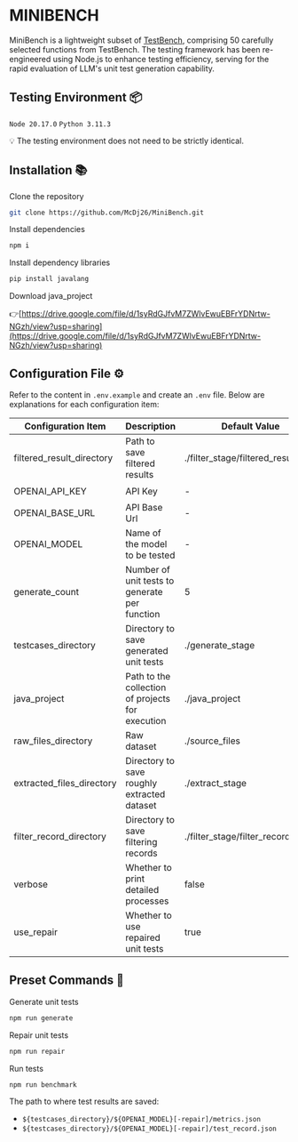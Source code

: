 # MINIBENCH

MiniBench is a lightweight subset of [TestBench](https://github.com/iSEngLab/TestBench), comprising 50 carefully selected functions from TestBench. The testing framework has been re-engineered using Node.js to enhance testing efficiency, serving for the rapid evaluation of LLM's unit test generation capability.

## Testing Environment 📦

`Node 20.17.0`
`Python 3.11.3`

💡 The testing environment does not need to be strictly identical.

## Installation 📚

Clone the repository

```bash
git clone https://github.com/McDj26/MiniBench.git
```

Install dependencies

```bash
npm i
```

Install dependency libraries

```bash
pip install javalang
```

Download java_project

👉[https://drive.google.com/file/d/1syRdGJfvM7ZWlvEwuEBFrYDNrtw-NGzh/view?usp=sharing](https://drive.google.com/file/d/1syRdGJfvM7ZWlvEwuEBFrYDNrtw-NGzh/view?usp=sharing)

## Configuration File ⚙️

Refer to the content in `.env.example` and create an `.env` file. Below are explanations for each configuration item:

| Configuration Item        | Description                                      | Default Value                       | Required |
| ------------------------- | ------------------------------------------------ | ----------------------------------- | -------- |
| filtered_result_directory | Path to save filtered results                    | ./filter_stage/filtered_result.json | ✔️       |
| OPENAI_API_KEY            | API Key                                          | -                                   | ✔️       |
| OPENAI_BASE_URL           | API Base Url                                     | -                                   | ✔️       |
| OPENAI_MODEL              | Name of the model to be tested                   | -                                   | ✔️       |
| generate_count            | Number of unit tests to generate per function    | 5                                   | ✔️       |
| testcases_directory       | Directory to save generated unit tests           | ./generate_stage                    | ✔️       |
| java_project              | Path to the collection of projects for execution | ./java_project                      | ✔️       |
| raw_files_directory       | Raw dataset                                      | ./source_files                      | ❌       |
| extracted_files_directory | Directory to save roughly extracted dataset      | ./extract_stage                     | ❌       |
| filter_record_directory   | Directory to save filtering records              | ./filter_stage/filter_records.json  | ❌       |
| verbose                   | Whether to print detailed processes              | false                               | ❌       |
| use_repair                | Whether to use repaired unit tests               | true                                | ❌       |

## Preset Commands 🧰

Generate unit tests

```bash
npm run generate
```

Repair unit tests

```bash
npm run repair
```

Run tests

```bash
npm run benchmark
```

The path to where test results are saved:

- `${testcases_directory}/${OPENAI_MODEL}[-repair]/metrics.json`
- `${testcases_directory}/${OPENAI_MODEL}[-repair]/test_record.json`
